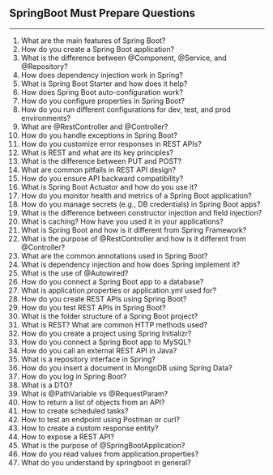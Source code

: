 ## SpringBoot Must Prepare Questions

---

1. What are the main features of Spring Boot?  
2. How do you create a Spring Boot application?  
3. What is the difference between @Component, @Service, and @Repository?  
4. How does dependency injection work in Spring?  
5. What is Spring Boot Starter and how does it help?  
6. How does Spring Boot auto-configuration work?  
7. How do you configure properties in Spring Boot?  
8. How do you run different configurations for dev, test, and prod environments?  
9. What are @RestController and @Controller?  
10. How do you handle exceptions in Spring Boot?  
11. How do you customize error responses in REST APIs?  
12. What is REST and what are its key principles?  
13. What is the difference between PUT and POST?  
14. What are common pitfalls in REST API design?  
15. How do you ensure API backward compatibility?  
16. What is Spring Boot Actuator and how do you use it?  
17. How do you monitor health and metrics of a Spring Boot application?  
18. How do you manage secrets (e.g., DB credentials) in Spring Boot apps?  
19. What is the difference between constructor injection and field injection?  
20. What is caching? How have you used it in your applications?  
21. What is Spring Boot and how is it different from Spring Framework?  
22. What is the purpose of @RestController and how is it different from @Controller?  
23. What are the common annotations used in Spring Boot?  
24. What is dependency injection and how does Spring implement it?  
25. What is the use of @Autowired?  
26. How do you connect a Spring Boot app to a database?  
27. What is application.properties or application.yml used for?  
28. How do you create REST APIs using Spring Boot?  
29. How do you test REST APIs in Spring Boot?  
30. What is the folder structure of a Spring Boot project?  
31. What is REST? What are common HTTP methods used?
32. How do you create a project using Spring Initializr?
33. How do you connect a Spring Boot app to MySQL?
34. How do you call an external REST API in Java?
35. What is a repository interface in Spring?
36. How do you insert a document in MongoDB using Spring Data?
37. How do you log in Spring Boot?
38. What is a DTO?
39. What is @PathVariable vs @RequestParam?
40. How to return a list of objects from an API?
41. How to create scheduled tasks?
42. How to test an endpoint using Postman or curl?
43. How to create a custom response entity?
44. How to expose a REST API?
45. What is the purpose of @SpringBootApplication?
46. How do you read values from application.properties?
47. What do you understand by springboot in general?
